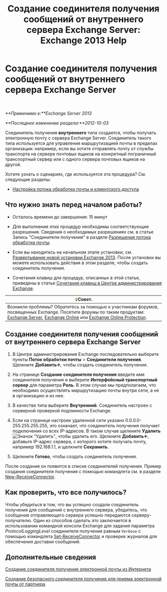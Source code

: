 ﻿---
title: 'Создание соединителя получения сообщений от внутреннего сервера Exchange Server: Exchange 2013 Help'
TOCTitle: Создание соединителя получения сообщений от внутреннего сервера Exchange Server
ms:assetid: 546cead9-7a2d-4332-a5f6-35343d56c619
ms:mtpsurl: https://technet.microsoft.com/ru-ru/library/JJ657448(v=EXCHG.150)
ms:contentKeyID: 50488252
ms.date: 04/30/2018
mtps_version: v=EXCHG.150
ms.translationtype: HT
---

# Создание соединителя получения сообщений от внутреннего сервера Exchange Server

 

_**Применимо к:**Exchange Server 2013_

_**Последнее изменение раздела:**2012-10-03_

Соединитель получения **внутреннего** типа создается, чтобы получать электронную почту с сервера Exchange Server. Соединитель такого типа используется для управления маршрутизацией почты в пределах организации: например, если вы хотите отправлять почту от службы транспорта на сервере почтовых ящиков на конкретный пограничный транспортный сервер или с одного сервера почтовых ящиков на другой.

Хотите узнать о сценариях, где используется эта процедура? См. следующие разделы:

  - [Настройка потока обработки почты и клиентского доступа](configure-mail-flow-and-client-access-exchange-2013-help.md)

## Что нужно знать перед началом работы?

  - Осталось времени до завершения: 15 минут

  - Для выполнения этих процедур необходимы соответствующие разрешения. Сведения о необходимых разрешениях см. в статье Запись "Соединители получения" в разделе [Разрешения потока обработки почты](mail-flow-permissions-exchange-2013-help.md).

  - Если вы находитесь на начальном этапе установки, см. [Развертывание новой установки Exchange 2013](deploy-a-new-installation-of-exchange-2013-exchange-2013-help.md). После установки вы можете использовать действия в этом разделе, чтобы создать соединитель получения.

  - Сочетания клавиш для процедур, описанных в этой статье, приведены в статье [Сочетания клавиш в Центре администрирования Exchange](keyboard-shortcuts-in-the-exchange-admin-center-exchange-online-protection-help.md).

<table>
<thead>
<tr class="header">
<th><img src="images/Bb124558.tip(EXCHG.150).gif" title="Совет" alt="Совет" />Совет.</th>
</tr>
</thead>
<tbody>
<tr class="odd">
<td>Возникли проблемы? Обратитесь за помощью к участникам форумов, посвященных Exchange. Посетите форумы по таким продуктам: <a href="https://go.microsoft.com/fwlink/p/?linkid=60612">Exchange Server</a>, <a href="https://go.microsoft.com/fwlink/p/?linkid=267542">Exchange Online</a> или <a href="https://go.microsoft.com/fwlink/p/?linkid=285351">Exchange Online Protection</a>.</td>
</tr>
</tbody>
</table>


## Создание соединителя получения сообщений от внутреннего сервера Exchange Server

1.  В Центре администрирования Exchange последовательно выберите пункты **Поток обработки почты** \> **Соединители получения**. Щелкните **Добавить**![Значок добавления](images/JJ218640.c1e75329-d6d7-4073-a27d-498590bbb558(EXCHG.150).gif "Значок добавления"), чтобы создать соединитель получения.

2.  На странице **Создание соединителя получения** введите имя соединителя получения и выберите **Интерфейсный транспортный сервер** для параметра **Роль**. В этом случае мы предполагаем, что необходимо осуществлять маршрутизацию почты внутри сети, а не в организацию и из нее.

3.  В качестве типа выберите **Внутренний**. Соединитель настроен с серверной проверкой подлинности Exchange.

4.  Если на странице настроек удаленной сети указано 0.0.0.0-255.255.255.255, это означает, что соединитель получения получает подключения со всех IP-адресов. В таком случае щелкните **Удалить**![Значок "Удалить"](images/JJ657492.479b6ced-8d64-4277-a725-f17fea202b28(EXCHG.150).gif "Значок \"Удалить\""), чтобы удалить его. Щелкните **Добавить**![Значок добавления](images/JJ218640.c1e75329-d6d7-4073-a27d-498590bbb558(EXCHG.150).gif "Значок добавления"), добавьте IP-адрес сервера, с которого хотите получать почту, например 192.168.1.1, и щелкните **Сохранить**.

5.  Щелкните **Готово**, чтобы создать соединитель получения.

После создания он появится в списке соединителей получения. Пример создания соединителя получения с помощью командлета см. в разделе [New-ReceiveConnector](https://technet.microsoft.com/ru-ru/library/bb125139\(v=exchg.150\)).

## Как проверить, что все получилось?

Чтобы убедиться в том, что вы успешно создали соединитель получения для сообщений с внутреннего сервера, убедитесь, что сообщения отправляющего сервера успешно передаются серверу-получателю. Один из способов сделать это заключается в использовании командной консоли Exchange для задания параметра *ProtocolLoggingLevel* соединителя получения равным `Verbose` с помощью командлета [Set-ReceiveConnector](https://technet.microsoft.com/ru-ru/library/bb125140\(v=exchg.150\)) и проверке журналов для обеспечения доставки сообщений.

## Дополнительные сведения

[Создание соединителя получения электронной почты из Интернета](create-a-receive-connector-to-receive-email-from-the-internet-exchange-2013-help.md)

[Создание безопасного соединителя получения для приема электронной почты от партнера](create-a-secure-receive-connector-to-receive-email-from-a-partner-exchange-2013-help.md)

